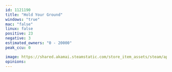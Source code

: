 ```yaml
---
id: 1121190
title: "Hold Your Ground"
windows: "true"
mac: "false"
linux: false
positive: 23
negative: 3
estimated_owners: "0 - 20000"
peak_ccu: 0

image: https://shared.akamai.steamstatic.com/store_item_assets/steam/apps/1121190/header.jpg?t=1573660392
opinions:
---
```

